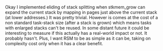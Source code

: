 Okay I implemented eliding of stack splitting when stkmem_grow can expand the current stack by mapping in pages just above the current stack (at lower addresses.) It was pretty trivial. However is comes at the cost of a non standard task-stack size (after a stack is grown) which means tasks with enlarged stacks can't be reused. In some distant future it could be interesting to measure if this actually has a real-world impact or not. It probably hasn't. Plus, I want RSM to be as simple as it can be, taking on complexity cost only when it has a clear benefit.
